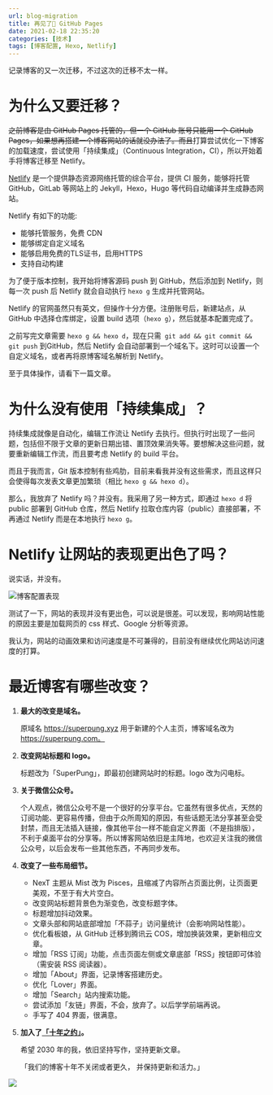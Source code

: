 ```yaml
---
url: blog-migration
title: 再见了👋 GitHub Pages
date: 2021-02-18 22:35:20
categories: [技术]
tags: [博客配置, Hexo, Netlify]
---
```


记录博客的又一次迁移，不过这次的迁移不太一样。

<!--more-->

# 为什么又要迁移？

~~之前博客是由 GitHub Pages 托管的，但一个 GitHub 账号只能用一个 GitHub Pages，如果想再搭建一个博客网站的话就没办法了。而且~~打算尝试优化一下博客的加载速度，尝试使用「持续集成」（Continuous Integration，CI），所以开始着手将博客迁移至 Netlify。

[Netlify](https://www.netlify.com) 是一个提供静态资源网络托管的综合平台，提供 CI 服务，能够将托管 GitHub，GitLab 等网站上的 Jekyll，Hexo，Hugo 等代码自动编译并生成静态网站。

Netlify 有如下的功能:

- 能够托管服务，免费 CDN
- 能够绑定自定义域名
- 能够启用免费的TLS证书，启用HTTPS
- 支持自动构建

为了便于版本控制，我开始将博客源码 push 到 GitHub，然后添加到 Netlify，则每一次 push 后 Netlify 就会自动执行 `hexo g` 生成并托管网站。

Netlify 的官网虽然只有英文，但操作十分方便。注册账号后，新建站点，从 GitHub 中选择仓库绑定，设置 build 选项（`hexo g`），然后就基本配置完成了。

之前写完文章需要 `hexo g && hexo d`，现在只需` git add && git commit && git push` 到GitHub，然后 Netlify 会自动部署到一个域名下。这时可以设置一个自定义域名，或者再将原博客域名解析到 Netlify。

至于具体操作，请看下一篇文章。

# 为什么没有使用「持续集成」？

持续集成就像是自动化，编辑工作流让 Netlify 去执行。但执行时出现了一些问题，包括但不限于文章的更新日期出错、置顶效果消失等。要想解决这些问题，就要重新编辑工作流，而且要考虑 Netlify 的 build 平台。

而且于我而言，Git 版本控制有些鸡肋，目前来看我并没有这些需求，而且这样只会使得每次发表文章更加繁琐（相比 `hexo g && hexo d`）。

那么，我放弃了 Netlify 吗？并没有。我采用了另一种方式，即通过 `hexo d` 将 public 部署到 GitHub 仓库，然后 Netlify 拉取仓库内容（public）直接部署，不再通过 Netlify 而是在本地执行 `hexo g`。

# Netlify 让网站的表现更出色了吗？

说实话，并没有。

![博客配置表现](https://i0.hdslb.com/bfs/album/40116e28458735db6e6f19023d25ddcc949380a3.png)

测试了一下，网站的表现并没有更出色，可以说是很差。可以发现，影响网站性能的原因主要是加载网页的 css 样式、Google 分析等资源。

我认为，网站的动画效果和访问速度是不可兼得的，目前没有继续优化网站访问速度的打算。

# 最近博客有哪些改变？

1. **最大的改变是域名。**

   原域名 https://superpung.xyz 用于新建的个人主页，博客域名改为 https://superpung.com。

2. **改变网站标题和 logo。**

   标题改为「SuperPung」，即最初创建网站时的标题。logo 改为闪电标。

3. **关于微信公众号。**

   个人观点，微信公众号不是一个很好的分享平台。它虽然有很多优点，天然的订阅功能、更容易传播，但由于众所周知的原因，有些话题无法分享甚至会受封禁，而且无法插入链接，像其他平台一样不能自定义界面（不是指排版），不利于桌面平台的分享等。所以博客网站依旧是主阵地，也欢迎关注我的微信公众号，以后会发布一些其他东西，不再同步发布。

4. **改变了一些布局细节。**

   - NexT 主题从 Mist 改为 Pisces，且缩减了内容所占页面比例，让页面更美观，不至于有大片空白。
   - 改变网站标题背景色为渐变色，改变标题字体。
   - 标题增加抖动效果。
   - 文章头部和网站底部增加「不蒜子」访问量统计（会影响网站性能）。
   - 优化看板娘，从 GitHub 迁移到腾讯云 COS，增加换装效果，更新相应文章。
   - 增加「RSS 订阅」功能，点击页面左侧或文章底部「RSS」按钮即可体验（需安装 RSS 阅读器）。
   - 增加「About」界面，记录博客搭建历史。
   - 优化「Lover」界面。
   - 增加「Search」站内搜索功能。
   - 尝试添加「友链」界面，不会，放弃了。以后学学前端再说。
   - 手写了 404 界面，很满意。

5. **加入了[「十年之约」](https://www.foreverblog.cn)。**

   希望 2030 年的我，依旧坚持写作，坚持更新文章。

   「我们的博客十年不关闭或者更久， 并保持更新和活力。」

![](https://super-bucket2-1305010619.cos.ap-beijing.myqcloud.com/foreverblog.png)
